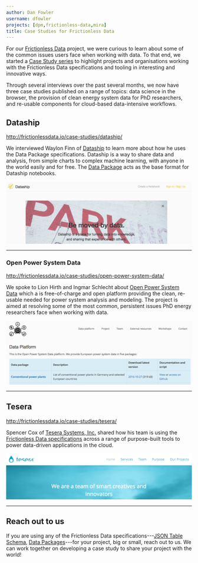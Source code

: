 ```yaml
---
author: Dan Fowler
username: dfowler
projects: [dpm,frictionless-data,mira]
title: Case Studies for Frictionless Data
---
```


For our [Frictionless Data](http://frictionlessdata.io/) project, we
were curious to learn about some of the common issues users face when
working with data.  To that end, we started a
[Case Study series](http://frictionlessdata.io/case-studies/) to
highlight projects and organisations working with the Frictionless
Data specifications and tooling in interesting and innovative ways.

Through several interviews over the past several months, we now have
three case studies published on a range of topics: data science in the
browser, the provision of clean energy system data for PhD
researchers, and re-usable components for cloud-based data-intensive
workflows.

## Dataship

<http://frictionlessdata.io/case-studies/dataship/>

We interviewed Waylon Finn of [Dataship](https://dataship.io/) to
learn more about how he uses the Data Package specifications.
Dataship is a way to share data and analysis, from simple charts to
complex machine learning, with anyone in the world easily and for
free.  The
[Data Package](http://specs.frictionlessdata.io/data-packages/) acts
as the base format for Dataship notebooks.

[![Dataship](/img/posts/dataship.png)](http://frictionlessdata.io/case-studies/dataship/)

---

### Open Power System Data

<http://frictionlessdata.io/case-studies/open-power-system-data/>

We spoke to Lion Hirth and Ingmar Schlecht about
[Open Power System Data](http://open-power-system-data.org/) which a
is free-of-charge and open platform providing the clean, re-usable
needed for power system analysis and modeling.  The project is aimed
at resolving some of the most common, persistent issues PhD energy
researchers face when working with data.

[![Open Power System Data](/img/posts/opsd.png)](http://frictionlessdata.io/case-studies/open-power-system-data/)

---

## Tesera

<http://frictionlessdata.io/case-studies/tesera/>

Spencer Cox of [Tesera Systems, Inc.](http://tesera.com) shared how
his team is using the
[Frictionless Data specifications](http://specs.frictionlessdata.io/)
across a range of purpose-built tools to power data-driven
applications in the cloud.

[![Tesera](/img/posts/tesera.png)](http://frictionlessdata.io/case-studies/tesera/)

---

## Reach out to us

If you are using any of the Frictionless Data
specifications---[JSON Table Schema](http://specs.frictionlessdata.io/json-table-schema/),
[Data Packages](http://specs.frictionlessdata.io/data-packages/)---for
your project, big or small, reach out to us.  We can work together on
developing a case study to share your project with the world!
